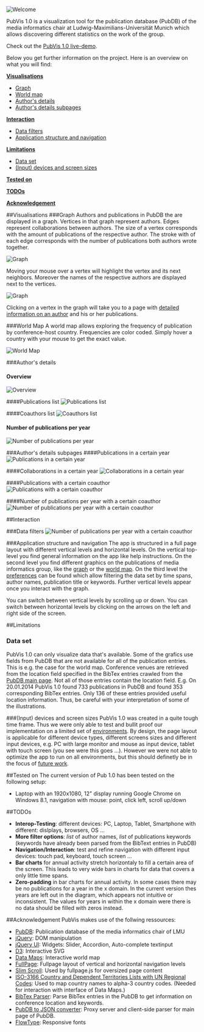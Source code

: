 
![Welcome](https://raw.github.com/katzenfriseur/PubGraph/master/WebContent/img/readme/welcome.PNG)

PubVis 1.0 is a visualization tool for the publication database (PubDB) of the media informatics chair at Ludwig-Maximilians-Universität Munich which allows discovering different statistics on the work of the group.

Check out the [PubVis 1.0 live-demo](http://botterblaumenstengel.de/pubvis/).

Below you get further information on the project. Here is an overview on what you will find:

**[Visualisations](#visualisations)**
* [Graph](#graph)
* [World map](#world-map)
* [Author's details](#authors-details)
* [Author's details subpages](#authors-details-subpages)

**[Interaction](#interaction)**
* [Data filters](#data-filters)
* [Application structure and navigation](#application-structure-and-navigation)

**[Limitations](#limitations)**
* [Data set](#data-set)
* [(Input) devices and screen sizes](#input-devices-and-screen-sizes)

**[Tested on](#tested-on)**

**[TODOs](#todos)**

**[Acknowledgement](#acknowledgement)**


##Visualisations
###Graph
Authors and publications in PubDB the are displayed in a graph. Vertices in that graph represent authors. Edges represent collaborations between authors. The size of a vertex corresponds with the amount of publications of the respective author. The stroke with of each edge corresponds with the number of publications both authors wrote together.

![Graph](https://raw.github.com/katzenfriseur/PubGraph/master/WebContent/img/readme/graph-standard.PNG)

Moving your mouse over a vertex will highlight the vertex and its next neighbors. Moreover the names of the respective authors are displayed next to the vertices.   

![Graph](https://raw.github.com/katzenfriseur/PubGraph/master/WebContent/img/readme/graph-standard-highlighting.PNG)

Clicking on a vertex in the graph will take you to a page with [detailed information on an author](#authors-details) and his or her publications.


###World Map
A world map allows exploring the frequency of publication by conference-host country. Frequencies are color coded. Simply hover a country with your mouse to get the exact value.

![World Map](https://raw.github.com/katzenfriseur/PubGraph/master/WebContent/img/readme/worldmap-highlighting.PNG)

###Author's details
#### Overview
![Overview](https://raw.github.com/katzenfriseur/PubGraph/master/WebContent/img/readme/author-general.PNG)

####Publications list
![Publications list](https://raw.github.com/katzenfriseur/PubGraph/master/WebContent/img/readme/author-publications.PNG)

####Coauthors list
![Coauthors list](https://raw.github.com/katzenfriseur/PubGraph/master/WebContent/img/readme/author-coauthors.PNG)

#### Number of publications per year
![Number of publications per year](https://raw.github.com/katzenfriseur/PubGraph/master/WebContent/img/readme/author-annual.PNG)


###Author's details subpages
####Publications in a certain year
![Publications in a certain year](https://raw.github.com/katzenfriseur/PubGraph/master/WebContent/img/readme/author-pubs-year.PNG)

####Collaborations in a certain year
![Collaborations in a certain year](https://raw.github.com/katzenfriseur/PubGraph/master/WebContent/img/readme/author-coauthor-year.PNG)

####Publications with a certain coauthor
![Publications with a certain coauthor](https://raw.github.com/katzenfriseur/PubGraph/master/WebContent/img/readme/author-pubs-collab.PNG)

####Number of publications per year with a certain coauthor
![Number of publications per year with a certain coauthor](https://raw.github.com/katzenfriseur/PubGraph/master/WebContent/img/readme/author-annual-collab.PNG)


##Interaction

###Data filters
![Number of publications per year with a certain coauthor](https://raw.github.com/katzenfriseur/PubGraph/master/WebContent/img/readme/filter-autocomplete.png)


###Application structure and navigation
The app is structured in a full page layout with different vertical levels and horizontal levels. On the vertical top-level you find general information on the app like help instructions. On the second level you find different graphics on the publications of media informatics group, like the [graph](#graph) or the [world map](#world-map). On the third level the [preferences](#data-filters) can be found which allow filtering the data set by time spans, author names, publication title or keywords. Further vertical levels appear once you interact with the graph.

You can switch between vertical levels by scrolling up or down. You can switch between horizontal levels by clicking on the arrows on the left and right side of the screen.



##Limitations
### Data set
PubVis 1.0 can only visualize data that's available. Some of the grafics use fields from PubDB that are not available for all of the publication entries. This is e.g. the case for the world map. Conference venues are retrieved from the location field specified in the BibTex entries crawled from the [PubDB main page](www.medien.ifi.lmu.de/cgi-bin/search.pl?all:all:all:all:all). Not all of those entries contain the location field. E.g. On 20.01.2014 PubVis 1.0 found 733 publications in PubDB and found 353 corresponding BibTex entries. Only 136 of these entries provided useful location information. Thus, be careful with your interpretation of some of the illustrations.

###(Input) devices and screen sizes
PubVis 1.0 was created in a quite tough time frame. Thus we were only able to test and bullit proof our implementation on a limited set of [environments](#tested-on). By design, the page layout is applicable for different device types, different screens sizes and different input devices, e.g. PC with large monitor and mouse as input device, tablet with touch screen (you see were this goes ...). However we were not able to optimize the app to run on all environments, but this should definetly be in the focus of [future work](#todos). 


##Tested on
The current version of Pub 1.0 has been tested on the following setup:
- Laptop with an 1920x1080, 12" display running Google Chrome on Windows 8.1, navigation with mouse: point, click left, scroll up/down 


##TODOs
- **Interop-Testing**: different devices: PC, Laptop, Tablet, Smartphone with different: dislplays, browsers, OS ...
- **More filter options**: *list* of author names, *list* of publications keywords (keywords have already been parsed from the BibText entries in PubDB)
- **Navigation/Interaction**: test and refine navigation with different input devices: touch pad, keyboard, touch screen ...
- **Bar charts** for annual activity stretch horizontaly to fill a certain area of the screen. This leads to very wide bars in charts for data that covers a only little time spans.
- **Zero-padding** in bar charts for annual activity. In some cases there may be no publications for a year in the x domain. In the current version thes years are left out in the diagram, which appears not intuitive or inconsistent. The values for years in within the x domain were there is no data should be filled with zeros instead.


##Acknowledgement
PubVis makes use of the follwing ressources:
- [PubDB](http://www.medien.ifi.lmu.de/cgi-bin/search.pl?all:all:all:all:all): Publication database of the media informatics chair of LMU 
- [jQuery](http://jquery.com/): DOM manipulation
- [jQuery UI](http://jqueryui.com/): Widgets: Slider, Accordion, Auto-complete textinput
- [D3](http://d3js.org/): Interactive SVG
- [Data Maps](http://datamaps.github.io/): Interactive world map
- [FullPage](https://github.com/alvarotrigo/fullPage.js): Fullpage layout of vertical and horizontal navigation levels
- [Slim Scroll](http://rocha.la/jQuery-slimScroll): Used by fullpage.js for oversized page content
- [ISO-3166 Country and Dependent Territories Lists with UN Regional Codes](https://github.com/lukes/ISO-3166-Countries-with-Regional-Codes): Used to map country names to alpha-3 country codes. (Needed for interaction with interface of Data Maps.)
- [BibTex Parser](https://github.com/mikolalysenko/bibtex-parser): Parse BibTex entries in the PubDB to get information on conference location and keywords.
- [PubDB to JSON converter](https://github.com/wilkoer/pubdb_to_json_converter/): Proxy server and client-side parser for main page of PubDB.
- [FlowType](https://github.com/simplefocus/FlowType.JS/): Responsive fonts 
